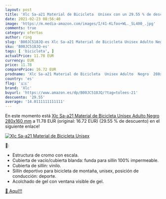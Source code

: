 ```yaml
---
layout: post
title: 'Xlc Sa-a21 Material de Bicicleta  Unisex con un 29.55 % de descuento'
date: 2021-02-23 08:56:40
image: 'https://m.media-amazon.com/images/I/41-KLfoo+WL._SL400_.jpg'
comments: true
category: ofertas
author: ring
slug: 'B00JC518JQ-es Xlc Sa-a21 Material de Bicicleta Unisex Adulto Negro...'
sku: 'B00JC518JQ-es'
tags: [ 'bicicleta', ]
actualPrice: 11.78 EUR
currency: EUR
price: 11.78
comparePrice: 16.72 EUR
prodname: 'Xlc Sa-a21 Material de Bicicleta  Unisex Adulto  Negro  280x160 mm'
country: 'es'
flag: '🇪🇸'
brand: 'Xlc'
buyurl: 'https://www.amazon.es/dp/B00JC518JQ/?tag=tolees-21'
descuento: '29.55'
average: '14.0111111111111'
---
```


En este momento está [Xlc Sa-a21 Material de Bicicleta  Unisex Adulto  Negro  280x160 mm](https://www.amazon.es/dp/B00JC518JQ/?tag=tolees-21) a 11.78 EUR (original: 16.72 EUR) (29.55 %  de descuento) en el siguiente enlace!

[![Xlc Sa-a21 Material de Bicicleta  Unisex](https://m.media-amazon.com/images/I/41-KLfoo+WL._SL400_.jpg)](https://www.amazon.es/dp/B00JC518JQ/?tag=tolees-21)

🔎:

- Estructura de cromo con escala.
- Cubierta de vacío/cubierta blanda: funda para sillín 100% impermeable.
- Cubierta de sillín: vinilo.
- Sillín deportivo para bicicleta de montaña, unisex, posición de conducción: deporte.
- Acolchado de gel con ventana visible de gel.

[🛒 Aquí!!!](https://www.amazon.es/dp/B00JC518JQ/?tag=tolees-21)
